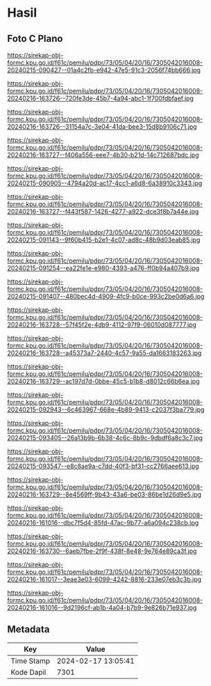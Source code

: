 # Hasil

## Foto C Plano

https://sirekap-obj-formc.kpu.go.id/f61c/pemilu/pdpr/73/05/04/20/16/7305042016008-20240215-090427--01a4c2fb-e942-47e5-91c3-2056f74bb666.jpg

https://sirekap-obj-formc.kpu.go.id/f61c/pemilu/pdpr/73/05/04/20/16/7305042016008-20240216-163726--720fe3de-45b7-4a94-abc1-1f700fdbfaef.jpg

https://sirekap-obj-formc.kpu.go.id/f61c/pemilu/pdpr/73/05/04/20/16/7305042016008-20240216-163726--31154a7c-3e04-41da-bee3-15d8b9106c71.jpg

https://sirekap-obj-formc.kpu.go.id/f61c/pemilu/pdpr/73/05/04/20/16/7305042016008-20240216-163727--f406a556-eee7-4b30-b21d-14c712687bdc.jpg

https://sirekap-obj-formc.kpu.go.id/f61c/pemilu/pdpr/73/05/04/20/16/7305042016008-20240215-090905--4794a20d-ac17-4cc1-a6d8-6a38910c3343.jpg

https://sirekap-obj-formc.kpu.go.id/f61c/pemilu/pdpr/73/05/04/20/16/7305042016008-20240216-163727--f443f587-1426-4277-a922-dce3f8b7a44e.jpg

https://sirekap-obj-formc.kpu.go.id/f61c/pemilu/pdpr/73/05/04/20/16/7305042016008-20240215-091143--9f60b415-b2e1-4c07-ad8c-48b9d03eab85.jpg

https://sirekap-obj-formc.kpu.go.id/f61c/pemilu/pdpr/73/05/04/20/16/7305042016008-20240215-091254--ea22fe1e-e980-4393-a476-ff0b94a407b9.jpg

https://sirekap-obj-formc.kpu.go.id/f61c/pemilu/pdpr/73/05/04/20/16/7305042016008-20240215-091407--480bec4d-4909-4fc9-b0ce-993c2be0d6a6.jpg

https://sirekap-obj-formc.kpu.go.id/f61c/pemilu/pdpr/73/05/04/20/16/7305042016008-20240216-163728--57f45f2e-4db9-4112-97f9-06010d087777.jpg

https://sirekap-obj-formc.kpu.go.id/f61c/pemilu/pdpr/73/05/04/20/16/7305042016008-20240216-163728--a45373a7-2440-4c57-9a55-da1663183263.jpg

https://sirekap-obj-formc.kpu.go.id/f61c/pemilu/pdpr/73/05/04/20/16/7305042016008-20240216-163729--ac197d7d-0bbe-45c5-b1b8-d8012c66b6ea.jpg

https://sirekap-obj-formc.kpu.go.id/f61c/pemilu/pdpr/73/05/04/20/16/7305042016008-20240215-092943--6c463967-668e-4b89-9413-c2037f3ba779.jpg

https://sirekap-obj-formc.kpu.go.id/f61c/pemilu/pdpr/73/05/04/20/16/7305042016008-20240215-093405--26a13b9b-6b38-4c6c-8b9c-9dbdf6a8c3c7.jpg

https://sirekap-obj-formc.kpu.go.id/f61c/pemilu/pdpr/73/05/04/20/16/7305042016008-20240215-093547--e8c8ae9a-c7dd-40f3-bf31-cc2766aee613.jpg

https://sirekap-obj-formc.kpu.go.id/f61c/pemilu/pdpr/73/05/04/20/16/7305042016008-20240216-163729--8e4569ff-9b43-43a6-be03-86be1d26d9e5.jpg

https://sirekap-obj-formc.kpu.go.id/f61c/pemilu/pdpr/73/05/04/20/16/7305042016008-20240216-161016--dbc7f5d4-85fd-47ac-9b77-a6a094c238cb.jpg

https://sirekap-obj-formc.kpu.go.id/f61c/pemilu/pdpr/73/05/04/20/16/7305042016008-20240216-163730--6aeb7fbe-2f9f-438f-8e48-9e764e89ca3f.jpg

https://sirekap-obj-formc.kpu.go.id/f61c/pemilu/pdpr/73/05/04/20/16/7305042016008-20240216-161017--3eae3e03-6099-4242-8816-233e07eb3c3b.jpg

https://sirekap-obj-formc.kpu.go.id/f61c/pemilu/pdpr/73/05/04/20/16/7305042016008-20240216-161016--9d2196cf-ab1b-4a04-b7b9-9e826b71e937.jpg


## Metadata

| Key        | Value               |
| ---------- | ------------------- |
| Time Stamp | 2024-02-17 13:05:41 |
| Kode Dapil | 7301                |



